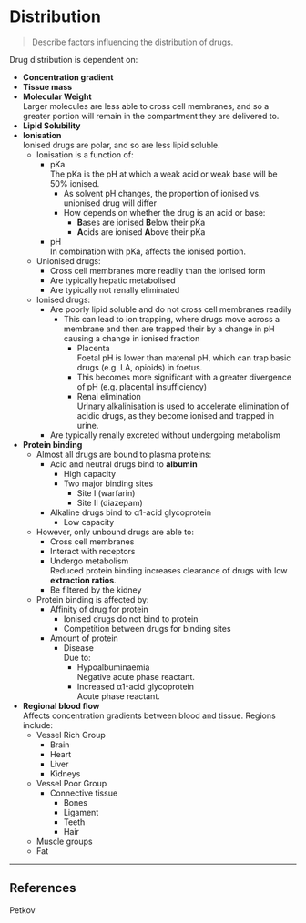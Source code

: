 # Distribution

> Describe factors influencing the distribution of drugs.

Drug distribution is dependent on:
* **Concentration gradient**
* **Tissue mass**
* **Molecular Weight**  
Larger molecules are less able to cross cell membranes, and so a greater portion will remain in the compartment they are delivered to.
* **Lipid Solubility**
* **Ionisation**  
Ionised drugs are polar, and so are less lipid soluble.
  * Ionisation is a function of:
    * pKa  
    The pKa is the pH at which a weak acid or weak base will be 50% ionised.
      * As solvent pH changes, the proportion of ionised vs. unionised drug will differ  
      * How depends on whether the drug is an acid or base:
        * **B**ases are ionised **B**elow their pKa
        * **A**cids are ionised **A**bove their pKa
    * pH  
    In combination with pKa, affects the ionised portion.
  * Unionised drugs:
    * Cross cell membranes more readily than the ionised form
    * Are typically hepatic metabolised
    * Are typically not renally eliminated
  * Ionised drugs:
    * Are poorly lipid soluble and do not cross cell membranes readily
      * This can lead to ion trapping, where drugs move across a membrane and then are trapped their by a change in pH causing a change in ionised fraction
        * Placenta  
          Foetal pH is lower than matenal pH, which can trap basic drugs \(e.g. LA, opioids\) in foetus.
        * This becomes more significant with a greater divergence of pH \(e.g. placental insufficiency\)
        * Renal elimination  
          Urinary alkalinisation is used to accelerate elimination of acidic drugs, as they become ionised and trapped in urine.
    * Are typically renally excreted without undergoing metabolism
* **Protein binding**  
  * Almost all drugs are bound to plasma proteins:
    * Acid and neutral drugs bind to **albumin**
      * High capacity
      * Two major binding sites
        * Site I \(warfarin\)
        * Site II \(diazepam\)
    * Alkaline drugs bind to α1-acid glycoprotein
      * Low capacity
  * However, only unbound drugs are able to:
    * Cross cell membranes
    * Interact with receptors
    * Undergo metabolism  
    Reduced protein binding increases clearance of drugs with low **extraction ratios**.
    * Be filtered by the kidney
  * Protein binding is affected by:
    * Affinity of drug for protein
      * Ionised drugs do not bind to protein
      * Competition between drugs for binding sites
    * Amount of protein
      * Disease    
        Due to:
        * Hypoalbuminaemia  
          Negative acute phase reactant.
        * Increased α1-acid glycoprotein    
          Acute phase reactant.
* **Regional blood flow**  
Affects concentration gradients between blood and tissue. Regions include:
  * Vessel Rich Group
    * Brain
    * Heart
    * Liver
    * Kidneys
  * Vessel Poor Group
    * Connective tissue
      * Bones
      * Ligament
      * Teeth
      * Hair
  * Muscle groups
  * Fat

---

## References

Petkov

[^1]: Peck TE, Hill SA. Pharmacology for Anaesthesia and Intensive Care. 4th Ed. Cambridge University Press. 2014.

